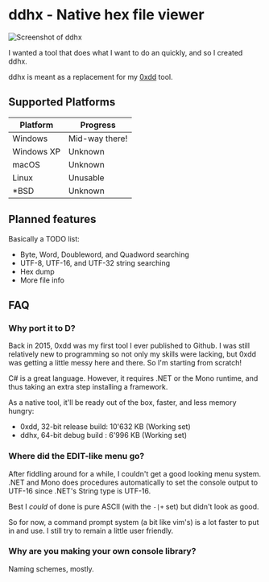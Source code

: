 # ddhx - Native hex file viewer

![Screenshot of ddhx](https://dd86k.github.io/imgs/ddhx0.png)

I wanted a tool that does what I want to do an quickly, and so I created ddhx.

ddhx is meant as a replacement for my [0xdd](https://github.com/dd86k/0xdd) tool.

## Supported Platforms

| Platform | Progress |
|---|---|
| Windows | Mid-way there! |
| Windows XP | Unknown |
| macOS | Unknown |
| Linux | Unusable |
| *BSD | Unknown |

## Planned features
Basically a TODO list:

- Byte, Word, Doubleword, and Quadword searching
- UTF-8, UTF-16, and UTF-32 string searching
- Hex dump
- More file info

## FAQ

### Why port it to D?
Back in 2015, 0xdd was my first tool I ever published to Github. I was still relatively new to programming so not only my skills were lacking, but 0xdd was getting a little messy here and there. So I'm starting from scratch!

C# is a great language. However, it requires .NET or the Mono runtime, and thus taking an extra step installing a framework.

As a native tool, it'll be ready out of the box, faster, and less memory hungry:
- 0xdd, 32-bit release build: 10'632 KB (Working set)
- ddhx, 64-bit debug build  :  6'996 KB (Working set)

### Where did the EDIT-like menu go?
After fiddling around for a while, I couldn't get a good looking menu system. .NET and Mono does procedures automatically to set the console output to UTF-16 since .NET's String type is UTF-16.

Best I _could_ of done is pure ASCII (with the `-|+` set) but didn't look as good.

So for now, a command prompt system (a bit like vim's) is a lot faster to put in and use. I still try to remain a little user friendly.

### Why are you making your own console library?
Naming schemes, mostly.